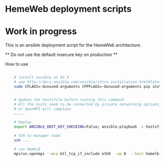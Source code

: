 # HemeWeb deployment scripts
# Work in progress

This is an ansible deployment script for the HemeWeb architecture.

** Do not use the default insecure key on production **


How to use

```bash

    # install ansible on OS X
    # see http://docs.ansible.com/ansible/intro_installation.html#latest-releases-via-pip
    sudo CFLAGS=-Qunused-arguments CPPFLAGS=-Qunused-arguments pip install ansible


    # Update the hostsfile before running this command
    # All the hosts need to be connected by private networking options,
    # or OpenMPI will complain
    .....

    # Deploy
    export ANSIBLE_HOST_KEY_CHECKING=False; ansible-playbook -i hostsfile deploy.yml

    # SSH to manager node
    ssh ...

    # run HemeLB
    mpirun.openmpi --mca btl_tcp_if_include eth0  -np 8  --host hemelb-node-1,hemelb-node-2 hemelb -in /shared/input.xml -out /shared/result/
```
